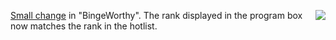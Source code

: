 <img src="http://scripting.com/images/2020/03/12/purell.png" border="0" align="right"><a href="https://github.com/scripting/Scripting-News/issues/184#issuecomment-678655918">Small change</a> in "BingeWorthy". The rank displayed in the program box now matches the rank in the hotlist.
